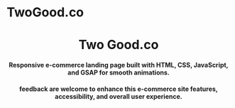 # TwoGood.co
<h1 align="center">Two Good.co</h1>
<h4 align="center">Responsive e-commerce landing page built with HTML, CSS, JavaScript, and GSAP for smooth animations.</h4>
<h4 align="center">feedback are welcome to enhance this e-commerce site features, accessibility, and overall user experience.</h4>
